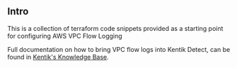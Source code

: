 ## Intro

This is a collection of terraform code snippets provided as a starting point for configuring AWS VPC Flow Logging

Full documentation on how to bring VPC flow logs into Kentik Detect, can be found in [Kentik's Knowledge Base](https://kb.kentik.com/Fc14.htm).
